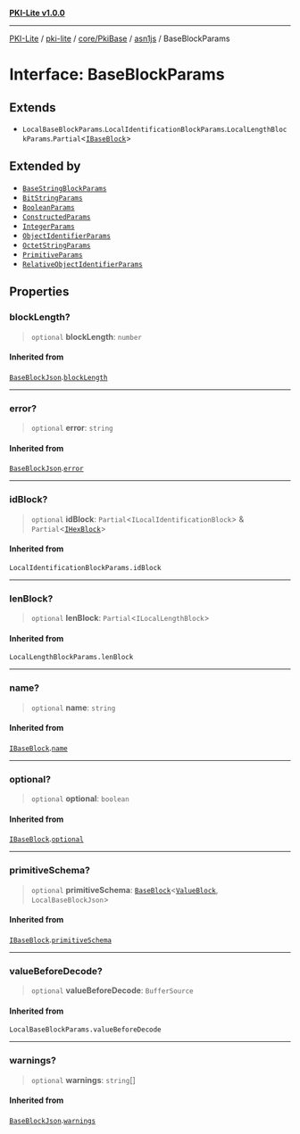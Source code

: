[**PKI-Lite v1.0.0**](../../../../../../README.md)

---

[PKI-Lite](../../../../../../README.md) / [pki-lite](../../../../../README.md) / [core/PkiBase](../../../README.md) / [asn1js](../README.md) / BaseBlockParams

# Interface: BaseBlockParams

## Extends

- `LocalBaseBlockParams`.`LocalIdentificationBlockParams`.`LocalLengthBlockParams`.`Partial`\<[`IBaseBlock`](IBaseBlock.md)\>

## Extended by

- [`BaseStringBlockParams`](BaseStringBlockParams.md)
- [`BitStringParams`](BitStringParams.md)
- [`BooleanParams`](BooleanParams.md)
- [`ConstructedParams`](ConstructedParams.md)
- [`IntegerParams`](IntegerParams.md)
- [`ObjectIdentifierParams`](ObjectIdentifierParams.md)
- [`OctetStringParams`](OctetStringParams.md)
- [`PrimitiveParams`](PrimitiveParams.md)
- [`RelativeObjectIdentifierParams`](RelativeObjectIdentifierParams.md)

## Properties

### blockLength?

> `optional` **blockLength**: `number`

#### Inherited from

[`BaseBlockJson`](BaseBlockJson.md).[`blockLength`](BaseBlockJson.md#blocklength)

---

### error?

> `optional` **error**: `string`

#### Inherited from

[`BaseBlockJson`](BaseBlockJson.md).[`error`](BaseBlockJson.md#error)

---

### idBlock?

> `optional` **idBlock**: `Partial`\<`ILocalIdentificationBlock`\> & `Partial`\<[`IHexBlock`](IHexBlock.md)\>

#### Inherited from

`LocalIdentificationBlockParams.idBlock`

---

### lenBlock?

> `optional` **lenBlock**: `Partial`\<`ILocalLengthBlock`\>

#### Inherited from

`LocalLengthBlockParams.lenBlock`

---

### name?

> `optional` **name**: `string`

#### Inherited from

[`IBaseBlock`](IBaseBlock.md).[`name`](IBaseBlock.md#name)

---

### optional?

> `optional` **optional**: `boolean`

#### Inherited from

[`IBaseBlock`](IBaseBlock.md).[`optional`](IBaseBlock.md#optional)

---

### primitiveSchema?

> `optional` **primitiveSchema**: [`BaseBlock`](../classes/BaseBlock.md)\<[`ValueBlock`](../classes/ValueBlock.md), `LocalBaseBlockJson`\>

#### Inherited from

[`IBaseBlock`](IBaseBlock.md).[`primitiveSchema`](IBaseBlock.md#primitiveschema)

---

### valueBeforeDecode?

> `optional` **valueBeforeDecode**: `BufferSource`

#### Inherited from

`LocalBaseBlockParams.valueBeforeDecode`

---

### warnings?

> `optional` **warnings**: `string`[]

#### Inherited from

[`BaseBlockJson`](BaseBlockJson.md).[`warnings`](BaseBlockJson.md#warnings)
